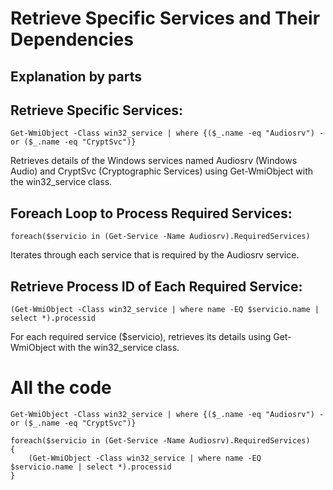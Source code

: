 # Retrieve Specific Services and Their Dependencies

## Explanation by parts

## Retrieve Specific Services:
```
Get-WmiObject -Class win32_service | where {($_.name -eq "Audiosrv") -or ($_.name -eq "CryptSvc")}

```
Retrieves details of the Windows services named Audiosrv (Windows Audio) and CryptSvc (Cryptographic Services) using Get-WmiObject with the win32_service class.

## Foreach Loop to Process Required Services:
```
foreach($servicio in (Get-Service -Name Audiosrv).RequiredServices)
```
Iterates through each service that is required by the Audiosrv service.

## Retrieve Process ID of Each Required Service:
```
(Get-WmiObject -Class win32_service | where name -EQ $servicio.name | select *).processid
```
For each required service ($servicio), retrieves its details using Get-WmiObject with the win32_service class.

# All the code
```
Get-WmiObject -Class win32_service | where {($_.name -eq "Audiosrv") -or ($_.name -eq "CryptSvc")}

foreach($servicio in (Get-Service -Name Audiosrv).RequiredServices)
{
    (Get-WmiObject -Class win32_service | where name -EQ $servicio.name | select *).processid
}
```
